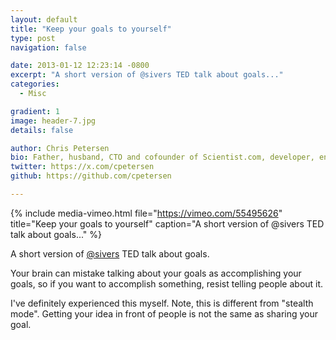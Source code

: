 ```yaml
---
layout: default
title: "Keep your goals to yourself"
type: post
navigation: false

date: 2013-01-12 12:23:14 -0800
excerpt: "A short version of @sivers TED talk about goals..."
categories:
  - Misc

gradient: 1
image: header-7.jpg
details: false

author: Chris Petersen
bio: Father, husband, CTO and cofounder of Scientist.com, developer, entrepreneur and technologist.
twitter: https://x.com/cpetersen
github: https://github.com/cpetersen

---
```


{% include media-vimeo.html file="https://vimeo.com/55495626" title="Keep your goals to yourself" caption="A short version of @sivers TED talk about goals..." %}

A short version of [@sivers](https://twitter.com/sivers) TED talk about goals.

Your brain can mistake talking about your goals as accomplishing your goals, so if you want to accomplish something, resist telling people about it.

I've definitely experienced this myself. Note, this is different from "stealth mode". Getting your idea in front of people is not the same as sharing your goal.
